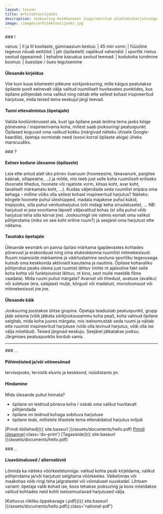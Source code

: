 ```yaml
---
layout: lesson
title: Arhitektuurijooks
description: Jooksuring keskkonnast inspireeritud võimlemisharjutusega.
image: /images/arhitektuurijooks.jpg
---
```


<section class="section-bang">
### !

vanus: 				| II ja III kooliaste, gümnaasium
kestus: 			| 45 min
vorm: 				| füüsiline tegevus
nõuab eeltööd:		| jah (õpilastelt)
vajalikud vahendid:	| sportlik riietus
seotud õppeained:	| kehaline kasvatus
seotud teemad:		| kodukoha tundmine
boonus:				| õuesõpe / õues tegutsemine

#### Ülesande kirjeldus
Viie kuni kuue kilomeetri pikkune sörkjooksuring, mille käigus peatutakse õpilaste poolt eelnevalt välja valitud ruumiliselt huvitavates punktides, kus õpilane põhjendab oma valikut ning näitab ette sellest kohast inspireeritud harjutuse, mida teised tema eeskujul järgi teevad.

#### Tunni ettevalmistus (õpetajale)
Valida kooliümbrusest ala, kust iga õpilane peab leidma tema jaoks kõige põnevama / inspireerivama koha, millest saab jooksuringi peatuspunkt. Õpilased koguvad oma valikud kokku (märgivad näiteks ühisele Google-kaardile), õpetaja vormistab need (soovi korral õpilaste abiga) üheks marsruudiks.
</section>

<section class="section-question">
### ?

#### Eelnev kodune ülesanne (õpilasele)
Leia ette antud alalt üks põnev õueruum (hooneesine, tänavanurk, pargitee käänak, sillapealne, …) ja mõtle, mis teeb just selle koha ruumiliselt eriliseks (hoonete tihedus, hoonete või rajatiste vorm, kitsas koht, avar koht, tavaliselt märkamatu koht, …). Kuidas väljendada seda ruumilist eripära oma kehaga – milline võiks olla sellest kohast inspireeritud harjutus? Näiteks: kõrgete hoonete puhul üleshüpped, madala majakese puhul kükid, trepijooks, silla puhul venitusharjutus (või midagi keha siruulatusele), … NB: harjutust ei pea sooritama täpselt väljavalitud kohas (st silla puhul võib harjutusi teha silla kõrval jne). Jooksuringil ole valmis esmalt oma valikut põhjendama (miks on see koht eriline ruum?) ja seejärel oma harjutust ette näitama.

#### Taustaks õpetajale
Ülesande eesmärk on panna õpilasi märkama igapäevastes kohtades põnevust ja erakordsust ning oma elukeskkonna ruumilist mitmekesisust. Ruumi nüansside märkamine ja väärtustamine seotuna sportliku tegevusega kutsub oma keskkonda aktiivselt kasutama ja nautima. Õpilase kohavaliku põhjendus peaks olema just ruumist lähtuv (mitte nt ajalooline fakt selle koha kohta või funktsioonist lähtuv, nt kino, sest mulle meeldib filme vaadata). Mida ruumi puhul märgata? Avarust või tihedust, avatuse (avaliku) või suletuse (era, salajase) mulje, kõrgust või madalust, monotoonsust või mitmekesisust jne jne.

#### Ülesande käik
Jooksuring joostakse ühtse grupina. Õpetaja teadustab peatuspunkti, grupp jääb seisma (võib jätkata sörkjooksusammu koha peal), koha valinud õpilane selgitab, mida koha juures märgata, mis iseloomustab seda ruumi ja näitab ette ruumist inspireeritud harjutuse (võib olla levinud harjutus, võib olla ise välja mõeldud). Teised järgivad eeskuju. Seejärel jätkatakse jooksu. Järgmises peatuspunktis kordub sama.

</section>

------

<section class="section-dots">
### ..

#### Põhimõisted ja/või võtmesõnad
tervisejooks, tervislik eluviis ja keskkond, nüüdistants jm.

#### Hindamine
Mida ülesande puhul hinnata?
+ õpilane on leidnud põneva koha / oskab oma valikut huvitavalt põhjendada
+ õpilane on leidnud kohaga sobituva harjutuse
+ õpilane teab, millistele lihastele tema ettenäidatud harjutus mõjub

[Prindi töölehed]({{ site.baseurl }}/assets/documents/hello.pdf)
[Prindi ülesanne](){:class='do-print'}
[Tagasiside]({{ site.baseurl }}/assets/documents/hello.pdf)
</section>


<section class="section-background">
### ..

#### Lisavõimalused / alternatiivid
Lõimida ka näiteks võõrkeeletunniga: valitud kohta peab kirjeldama, valikut põhjendama ja/või harjutust selgitama võõrkeeles.
Väikelinnas või maakohas võib ringi teha jalgratastel või võimalusel suuskadel.
Lihtsam variant: õpetaja valib kohad ise, koos tehakse jooksuring ja koos mõeldakse valitud kohtades neid kohti iseloomustavad harjutused välja.

[Kattuvus riikliku õppekavaga (.pdf)]({{ site.baseurl }}/assets/documents/hello.pdf){:class='national-pdf'}
</section>
